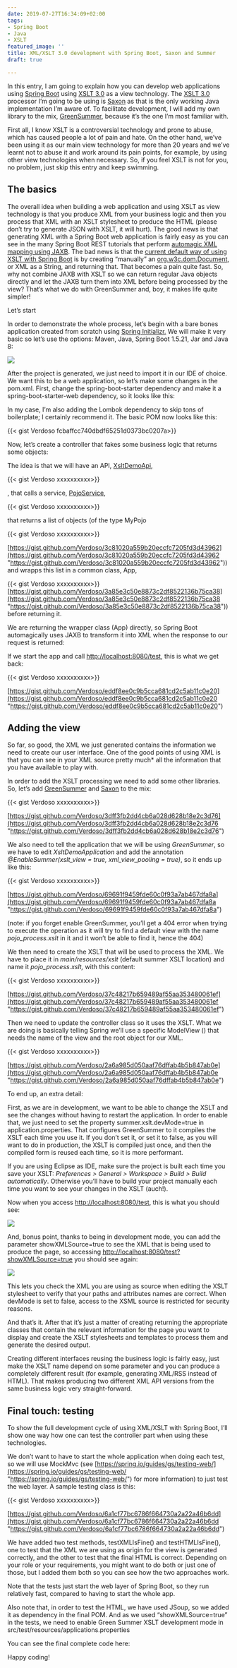 ```yaml
---
date: 2019-07-27T16:34:09+02:00
tags:
- Spring Boot
- Java
- XSLT
featured_image: ''
title: XML/XSLT 3.0 development with Spring Boot, Saxon and Summer
draft: true

---
```

In this entry, I am going to explain how you can develop web applications using [Spring Boot](https://spring.io/projects/spring-boot) using [XSLT 3.0](https://www.w3.org/TR/xslt-30/) as a view technology. The [XSLT 3.0](https://www.w3.org/TR/xslt-30/) processor I’m going to be using is [Saxon](http://saxon.sourceforge.net/) as that is the only working Java implementation I’m aware of. To facilitate development, I will add my own library to the mix, [GreenSummer](https://github.com/Verdoso/GreenSummer/), because it’s the one I’m most familiar with.

First all, I know XSLT is a controversial technology and prone to abuse, which has caused people a lot of pain and hate. On the other hand, we’ve been using it as our main view technology for more than 20 years and we’ve learnt not to abuse it and work around its pain points, for example, by using other view technologies when necessary. So, if you feel XSLT is not for you, no problem, just skip this entry and keep swimming.

## The basics

The overall idea when building a web application and using XSLT as view technology is that you produce XML from your business logic and then you process that XML with an XSLT stylesheet to produce the HTML (please don’t try to generate JSON with XSLT, it will hurt). The good news is that generating XML with a Spring Boot web application is fairly easy as you can see in the many Spring Boot REST tutorials that perform [automagic XML mapping using JAXB](https://docs.spring.io/spring/docs/current/spring-framework-reference/data-access.html#oxm). The bad news is that the [current default way of using XSLT with Spring Boot](https://docs.spring.io/spring/docs/current/spring-framework-reference/web.html#mvc-view-xslt) is by creating “manually” an [org.w3c.dom.Document](https://docs.oracle.com/javase/8/docs/api/org/w3c/dom/Document.html), or XML as a String, and returning that. That becomes a pain quite fast. So, why not combine JAXB with XSLT so we can return regular Java objects directly and let the JAXB turn them into XML before being processed by the view? That’s what we do with GreenSummer and, boy, it makes life quite simpler!

Let’s start

In order to demonstrate the whole process, let’s begin with a bare bones application created from scratch using [Spring Initializr.](https://start.spring.io/) We will make it very basic so let’s use the options: Maven, Java, Spring Boot 1.5.21, Jar and Java 8:

![](/uploads/Spring-Init.PNG)

After the project is generated, we just need to import it in our IDE of choice. We want this to be a web application, so let’s make some changes in the pom.xml. First, change the spring-boot-starter dependency and make it a spring-boot-starter-web dependency, so it looks like this:

In my case, I’m also adding the Lombok dependency to skip tons of boilerplate; I certainly recommend it. The basic POM now looks like this: 

{{< gist Verdoso fcbaffcc740dbdf65251d0373bc0207a>}}

Now, let’s create a controller that fakes some business logic that returns some objects:

The idea is that we will have an API, [XsltDemoApi](https://gist.github.com/Verdoso/f2e927e8ba710a5a1194c6b1064ff3f0),

{{< gist Verdoso xxxxxxxxxx>}}

, that calls a service, [PojoService](645e2062b2f1d7264b21b95333e2fbd9),

{{< gist Verdoso xxxxxxxxxx>}}

 that returns a list of objects (of the type MyPojo 

{{< gist Verdoso xxxxxxxxxx>}}

[https://gist.github.com/Verdoso/3c81020a559b20eccfc7205fd3d43962](https://gist.github.com/Verdoso/3c81020a559b20eccfc7205fd3d43962 "https://gist.github.com/Verdoso/3c81020a559b20eccfc7205fd3d43962")) and wrapps this list in a common class, App,

{{< gist Verdoso xxxxxxxxxx>}} [https://gist.github.com/Verdoso/3a85e3c50e8873c2df8522136b75ca38](https://gist.github.com/Verdoso/3a85e3c50e8873c2df8522136b75ca38 "https://gist.github.com/Verdoso/3a85e3c50e8873c2df8522136b75ca38")) before returning it.

We are returning the wrapper class (App) directly, so Spring Boot automagically uses JAXB to transform it into XML when the response to our request is returned:

If we start the app and call [http://localhost:8080/test](http://localhost:8080/test), this is what we get back:

{{< gist Verdoso xxxxxxxxxx>}}

[https://gist.github.com/Verdoso/eddf8ee0c9b5cca681cd2c5ab11c0e20](https://gist.github.com/Verdoso/eddf8ee0c9b5cca681cd2c5ab11c0e20 "https://gist.github.com/Verdoso/eddf8ee0c9b5cca681cd2c5ab11c0e20")

## Adding the view

So far, so good, the XML we just generated contains the information we need to create our user interface. One of the good points of using XML is that you can see in your XML source pretty much* all the information that you have available to play with.

In order to add the XSLT processing we need to add some other libraries. So, let’s add [GreenSummer](https://github.com/Verdoso/GreenSummer/) and [Saxon](http://saxon.sourceforge.net/) to the mix:

{{< gist Verdoso xxxxxxxxxx>}}

[https://gist.github.com/Verdoso/3dff3fb2dd4cb6a028d628b18e2c3d76](https://gist.github.com/Verdoso/3dff3fb2dd4cb6a028d628b18e2c3d76 "https://gist.github.com/Verdoso/3dff3fb2dd4cb6a028d628b18e2c3d76")

We also need to tell the application that we will be using _GreenSummer_, so we have to edit _XsltDemoApplication_ and add the annotation _@EnableSummer(xslt_view = true, xml_view_pooling = true)_, so it ends up like this:

{{< gist Verdoso xxxxxxxxxx>}}

[https://gist.github.com/Verdoso/69691f9459fde60c0f93a7ab467dfa8a](https://gist.github.com/Verdoso/69691f9459fde60c0f93a7ab467dfa8a "https://gist.github.com/Verdoso/69691f9459fde60c0f93a7ab467dfa8a")

(note: if you forget enable GreenSummer, you’ll get a 404 error when trying to execute the operation as it will try to find a default view with the name _pojo_process.xslt_ in it and it won’t be able to find it, hence the 404)

We then need to create the XSLT that will be used to process the XML. We have to place it in _main/resources/xslt_ (default summer XSLT location) and name it _pojo_process.xslt,_ with this content:

{{< gist Verdoso xxxxxxxxxx>}}

[https://gist.github.com/Verdoso/37c48217b659489af55aa353480061ef](https://gist.github.com/Verdoso/37c48217b659489af55aa353480061ef "https://gist.github.com/Verdoso/37c48217b659489af55aa353480061ef")

Then we need to update the controller class so it uses the XSLT. What we are doing is basically telling Spring we’ll use a specific ModelView () that needs the name of the view and the root object for our XML.

{{< gist Verdoso xxxxxxxxxx>}}

[https://gist.github.com/Verdoso/2a6a985d050aaf76dffab4b5b847ab0e](https://gist.github.com/Verdoso/2a6a985d050aaf76dffab4b5b847ab0e "https://gist.github.com/Verdoso/2a6a985d050aaf76dffab4b5b847ab0e")

To end up, an extra detail:

First, as we are in development, we want to be able to change the XSLT and see the changes without having to restart the application. In order to enable that, we just need to set the property summer.xslt.devMode=true in application.properties. That configures GreenSummer to it compiles the XSLT each time you use it. If you don’t set it, or set it to false, as you will want to do in production, the XSLT is compiled just once, and then the compiled form is reused each time, so it is more performant.

If you are using Eclipse as IDE, make sure the project is built each time you save your XSLT: _Preferences > General > Workspace > Build > Build automatically_. Otherwise you’ll have to build your project manually each time you want to see your changes in the XSLT (auch!).

Now when you access [http://localhost:8080/test](http://localhost:8080/test), this is what you should see:

![](/uploads/HTML_test.PNG)

And, bonus point, thanks to being in development mode, you can add the parameter showXMLSource=true to see the XML that is being used to produce the page, so accessing [http://localhost:8080/test?showXMLSource=true](http://localhost:8080/test?showXMLSource=true) you should see again:

![](/uploads/showXMLSource.PNG)

This lets you check the XML you are using as source when editing the XSLT stylesheet to verify that your paths and attributes names are correct. When devMode is set to false, access to the XSML source is restricted for security reasons.

And that’s it. After that it’s just a matter of creating returning the appropriate classes that contain the relevant information for the page you want to display and create the XSLT stylesheets and templates to process them and generate the desired output.

Creating different interfaces reusing the business logic is fairly easy, just make the XSLT name depend on some parameter and you can produce a completely different result (for example, generating XML/RSS instead of HTML). That makes producing two different XML API versions from the same business logic very straight-forward.

## Final touch: testing

To show the full development cycle of using XML/XSLT with Spring Boot, I’ll show one way how one can test the controller part when using these technologies.

We don’t want to have to start the whole application when doing each test, so we will use MockMvc (see [https://spring.io/guides/gs/testing-web/](https://spring.io/guides/gs/testing-web/ "https://spring.io/guides/gs/testing-web/") for more information) to just test the web layer. A sample testing class is this:

{{< gist Verdoso xxxxxxxxxx>}}

[https://gist.github.com/Verdoso/6a1cf77bc6786f664730a2a22a46b6dd](https://gist.github.com/Verdoso/6a1cf77bc6786f664730a2a22a46b6dd "https://gist.github.com/Verdoso/6a1cf77bc6786f664730a2a22a46b6dd")

We have added two test methods, testXMLIsFine() and testHTMLIsFine(), one to test that the XML we are using as origin for the view is generated correctly, and the other to test that the final HTML is correct. Depending on your role or your requirements, you might want to do both or just one of those, but I added them both so you can see how the two approaches work.

Note that the tests just start the web layer of Spring Boot, so they run relatively fast, compared to having to start the whole app.

Also note that, in order to test the HTML, we have used JSoup, so we added it as dependency in the final POM. And as we used “showXMLSource=true” in the tests, we need to enable Green Summer XSLT development mode in src/test/resources/applications.properties

You can see the final complete code here:

Happy coding!